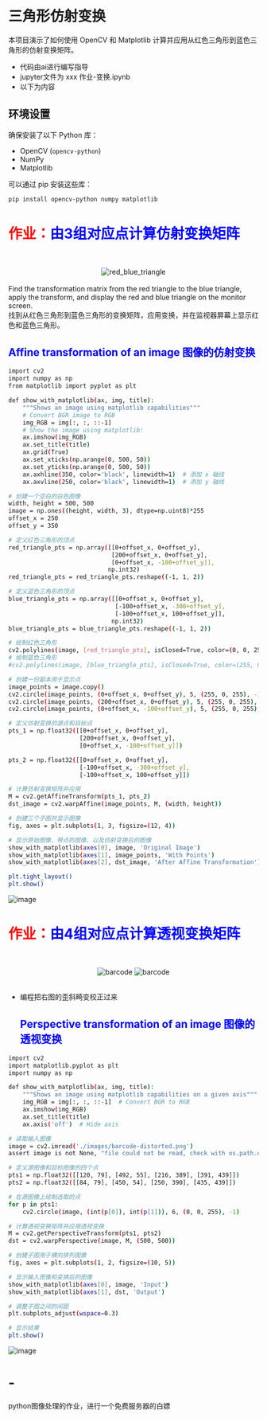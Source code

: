 # 三角形仿射变换

本项目演示了如何使用 OpenCV 和 Matplotlib 计算并应用从红色三角形到蓝色三角形的仿射变换矩阵。

- 代码由ai进行编写指导
- jupyter文件为 xxx 作业-变换.ipynb
- 以下为内容

## 环境设置

确保安装了以下 Python 库：
- OpenCV (`opencv-python`)
- NumPy
- Matplotlib

可以通过 pip 安装这些库：
```bash
pip install opencv-python numpy matplotlib
```

# <font color=red> **作业：**</font><font color=blue>**由3组对应点计算仿射变换矩阵**</font>

<br><center>![red_blue_triangle](./pics/red_blue_triangle.png)</center>
<br>Find the transformation matrix from the red triangle to the blue triangle, apply the transform, and display the red and blue triangle on the monitor screen.
<br>找到从红色三角形到蓝色三角形的变换矩阵，应用变换，并在监视器屏幕上显示红色和蓝色三角形。
## <font color=blue>**Affine transformation of an image    图像的仿射变换**</font>
```bash
import cv2
import numpy as np
from matplotlib import pyplot as plt

def show_with_matplotlib(ax, img, title):
    """Shows an image using matplotlib capabilities"""
    # Convert BGR image to RGB
    img_RGB = img[:, :, ::-1]
    # Show the image using matplotlib:
    ax.imshow(img_RGB)
    ax.set_title(title)
    ax.grid(True)
    ax.set_xticks(np.arange(0, 500, 50))
    ax.set_yticks(np.arange(0, 500, 50))
    ax.axhline(350, color='black', linewidth=1)  # 添加 x 轴线
    ax.axvline(250, color='black', linewidth=1)  # 添加 y 轴线

# 创建一个空白的白色图像
width, height = 500, 500
image = np.ones((height, width, 3), dtype=np.uint8)*255
offset_x = 250
offset_y = 350

# 定义红色三角形的顶点
red_triangle_pts = np.array([[0+offset_x, 0+offset_y], 
                             [200+offset_x, 0+offset_y], 
                             [0+offset_x, -100+offset_y]],
                            np.int32)
red_triangle_pts = red_triangle_pts.reshape((-1, 1, 2))

# 定义蓝色三角形的顶点
blue_triangle_pts = np.array([[0+offset_x, 0+offset_y], 
                              [-100+offset_x, -300+offset_y], 
                              [-100+offset_x, 100+offset_y]],
                             np.int32)
blue_triangle_pts = blue_triangle_pts.reshape((-1, 1, 2))

# 绘制红色三角形
cv2.polylines(image, [red_triangle_pts], isClosed=True, color=(0, 0, 255), thickness=2)
# 绘制蓝色三角形
#cv2.polylines(image, [blue_triangle_pts], isClosed=True, color=(255, 0, 0), thickness=2)

# 创建一份副本用于显示点
image_points = image.copy()
cv2.circle(image_points, (0+offset_x, 0+offset_y), 5, (255, 0, 255), -1)
cv2.circle(image_points, (200+offset_x, 0+offset_y), 5, (255, 0, 255), -1)
cv2.circle(image_points, (0+offset_x, -100+offset_y), 5, (255, 0, 255), -1)

# 定义仿射变换的源点和目标点
pts_1 = np.float32([[0+offset_x, 0+offset_y], 
                    [200+offset_x, 0+offset_y], 
                    [0+offset_x, -100+offset_y]])

pts_2 = np.float32([[0+offset_x, 0+offset_y], 
                    [-100+offset_x, -300+offset_y], 
                    [-100+offset_x, 100+offset_y]])

# 计算仿射变换矩阵并应用
M = cv2.getAffineTransform(pts_1, pts_2)
dst_image = cv2.warpAffine(image_points, M, (width, height))

# 创建三个子图并显示图像
fig, axes = plt.subplots(1, 3, figsize=(12, 4))

# 显示原始图像、带点的图像、以及仿射变换后的图像
show_with_matplotlib(axes[0], image, 'Original Image')
show_with_matplotlib(axes[1], image_points, 'With Points')
show_with_matplotlib(axes[2], dst_image, 'After Affine Transformation')

plt.tight_layout()
plt.show()
```
![image](https://github.com/user-attachments/assets/a0da1a6e-83d5-48c6-a48c-a4a3cf133d9f)

# <font color=red> **作业：**</font><font color=blue>**由4组对应点计算透视变换矩阵**</font>

<br><center>![barcode](./images/barcode.png) ![barcode](./images/barcode-distorted.png)</center>
<br><center></center>

- 编程把右图的歪斜畸变校正过来

  ## <font color=blue>Perspective transformation of an image  图像的透视变换</font>
```bash
import cv2
import matplotlib.pyplot as plt
import numpy as np

def show_with_matplotlib(ax, img, title):
    """Shows an image using matplotlib capabilities on a given axis"""
    img_RGB = img[:, :, ::-1]  # Convert BGR to RGB
    ax.imshow(img_RGB)
    ax.set_title(title)
    ax.axis('off')  # Hide axis

# 读取输入图像
image = cv2.imread('./images/barcode-distorted.png')
assert image is not None, "file could not be read, check with os.path.exists()"

# 定义源图像和目标图像的四个点
pts1 = np.float32([[120, 79], [492, 55], [216, 389], [391, 439]])
pts2 = np.float32([[84, 79], [450, 54], [250, 390], [435, 439]])

# 在源图像上绘制选取的点
for p in pts1:
    cv2.circle(image, (int(p[0]), int(p[1])), 6, (0, 0, 255), -1)

# 计算透视变换矩阵并应用透视变换
M = cv2.getPerspectiveTransform(pts1, pts2)
dst = cv2.warpPerspective(image, M, (500, 500))

# 创建子图用于横向排列图像
fig, axes = plt.subplots(1, 2, figsize=(10, 5))

# 显示输入图像和变换后的图像
show_with_matplotlib(axes[0], image, 'Input')
show_with_matplotlib(axes[1], dst, 'Output')

# 调整子图之间的间距
plt.subplots_adjust(wspace=0.3)

# 显示结果
plt.show()
```
![image](https://github.com/user-attachments/assets/eafcc125-eba4-44c1-9cd6-c9e65959ff85)


# -
python图像处理的作业，进行一个免费服务器的白嫖
